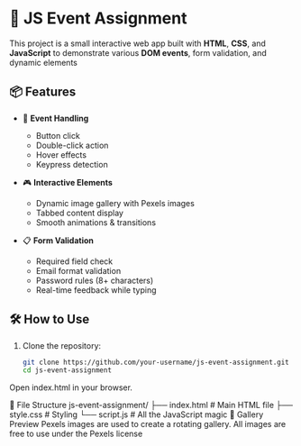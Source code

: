 # 🎯 JS Event Assignment

This project is a small interactive web app built with **HTML**, **CSS**, and **JavaScript** to demonstrate various **DOM events**, form validation, and dynamic elements
## 📦 Features

- 🎈 **Event Handling**
  - Button click
  - Double-click action
  - Hover effects
  - Keypress detection

- 🎮 **Interactive Elements**
  - Dynamic image gallery with Pexels images
  - Tabbed content display
  - Smooth animations & transitions

- 📋 **Form Validation**
  - Required field check
  - Email format validation
  - Password rules (8+ characters)
  - Real-time feedback while typing

## 🛠️ How to Use

1. Clone the repository:
   ```bash
   git clone https://github.com/your-username/js-event-assignment.git
   cd js-event-assignment
Open index.html in your browser.


📁 File Structure
js-event-assignment/
├── index.html       # Main HTML file
├── style.css        # Styling 
└── script.js        # All the JavaScript magic
📸 Gallery Preview
Pexels images are used to create a rotating gallery. All images are free to use under the Pexels license      
